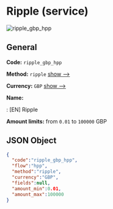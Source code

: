 
# Ripple (service) 
![ripple_gbp_hpp](https://static.openfintech.io/payment_methods/ripple_gbp_hpp/logo.svg?w=400&c=v0.59.26#w200)  

## General 
 
**Code:** `ripple_gbp_hpp` 
 
**Method:** `ripple` 
 [show -->](/payment-methods/ripple/) 
 
**Currency:** `GBP` [show -->](/currencies/GBP/) 
 
**Name:** 
 
:	[EN] Ripple 
 
**Amount limits:** from `0.01` to `100000` GBP 

## JSON Object 

```json
{
  "code":"ripple_gbp_hpp",
  "flow":"hpp",
  "method":"ripple",
  "currency":"GBP",
  "fields":null,
  "amount_min":0.01,
  "amount_max":100000
}
```  
